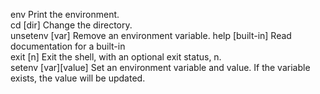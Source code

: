 env			Print the environment.	
cd [dir]		Change the directory.	
unsetenv [var]		Remove an environment variable.	
help [built-in]		Read documentation for a built-in	
exit [n]		Exit the shell, with an optional exit status, n.	
setenv [var][value]	Set an environment variable and value. If the variable exists, the value will be updated.	
